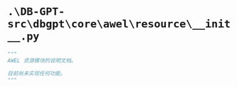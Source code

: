 # `.\DB-GPT-src\dbgpt\core\awel\resource\__init__.py`

```py
"""
AWEL 资源模块的说明文档。

目前尚未实现任何功能。
"""
```